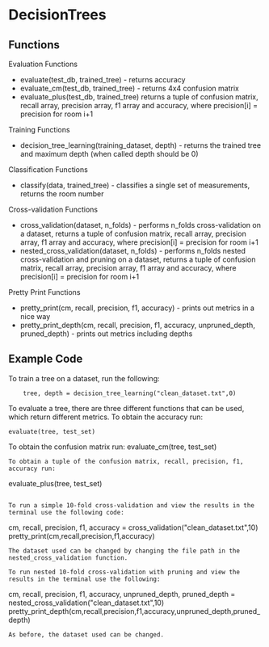 # DecisionTrees

## Functions
Evaluation Functions
- evaluate(test_db, trained_tree) - returns accuracy
- evaluate_cm(test_db, trained_tree) - returns 4x4 confusion matrix
- evaluate_plus(test_db, trained_tree) returns a tuple of confusion matrix, recall array, precision array, f1 array and accuracy, where precision[i] = precision for room i+1

Training Functions
- decision_tree_learning(training_dataset, depth) - returns the trained tree and maximum depth (when called depth should be 0)

Classification Functions
- classify(data, trained_tree) - classifies a single set of measurements, returns the room number

Cross-validation Functions
- cross_validation(dataset, n_folds) - performs n_folds cross-validation on a dataset, returns a tuple of confusion matrix, recall array, precision array, f1 array and accuracy, where precision[i] = precision for room i+1
- nested_cross_validation(dataset, n_folds) - performs n_folds nested cross-validation and pruning on a dataset, returns a tuple of confusion matrix, recall array, precision array, f1 array and accuracy, where precision[i] = precision for room i+1

Pretty Print Functions
- pretty_print(cm, recall, precision, f1, accuracy) - prints out metrics in a nice way
- pretty_print_depth(cm, recall, precision, f1, accuracy, unpruned_depth, pruned_depth) - prints out metrics including depths

## Example Code
To train a tree on a dataset, run the following:
```
    tree, depth = decision_tree_learning("clean_dataset.txt",0)
```
To evaluate a tree, there are three different functions that can be used, which return different metrics.
To obtain the accuracy run:
```
evaluate(tree, test_set)
```
To obtain the confusion matrix run:
evaluate_cm(tree, test_set)
```
To obtain a tuple of the confusion matrix, recall, precision, f1, accuracy run:
```
evaluate_plus(tree, test_set)
```

To run a simple 10-fold cross-validation and view the results in the terminal use the following code:
```
cm, recall, precision, f1, accuracy = cross_validation("clean_dataset.txt",10)
pretty_print(cm,recall,precision,f1,accuracy)
```
The dataset used can be changed by changing the file path in the nested_cross_validation function.

To run nested 10-fold cross-validation with pruning and view the results in the terminal use the following:
```
cm, recall, precision, f1, accuracy, unpruned_depth, pruned_depth = nested_cross_validation("clean_dataset.txt",10)
pretty_print_depth(cm,recall,precision,f1,accuracy,unpruned_depth,pruned_depth)
```
As before, the dataset used can be changed.
